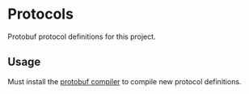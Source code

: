# Protocols

Protobuf protocol definitions for this project.

## Usage

Must install the
[protobuf compiler](https://github.com/protocolbuffers/protobuf?tab=readme-ov-file#protobuf-compiler-installation)
to compile new protocol definitions.
